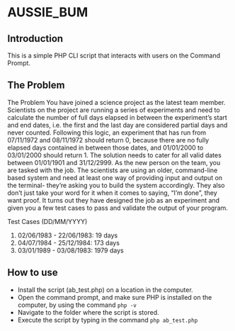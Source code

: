 # AUSSIE_BUM #

## Introduction ##

This is a simple PHP CLI script that interacts with users on the Command Prompt. 


## The Problem ##

The Problem
You have joined a science project as the latest team member. Scientists on the project
are running a series of experiments and need to calculate the number of full days
elapsed in between the experiment’s start and end dates, i.e. the first and the last day
are considered partial days and never counted.
Following this logic, an experiment that has run from 07/11/1972 and 08/11/1972
should return 0, because there are no fully elapsed days contained in between those
dates, and 01/01/2000 to 03/01/2000 should return 1.
The solution needs to cater for all valid dates between 01/01/1901 and 31/12/2999. As
the new person on the team, you are tasked with the job.
The scientists are using an older, command-line based system and need at least one way
of providing input and output on the terminal- they’re asking you to build the system
accordingly. They also don’t just take your word for it when it comes to saying, “I’m
done”, they want proof. It turns out they have designed the job as an experiment and
given you a few test cases to pass and validate the output of your program.

Test Cases (DD/MM/YYYY)
1. 02/06/1983 - 22/06/1983: 19 days
2. 04/07/1984 - 25/12/1984: 173 days
3. 03/01/1989 - 03/08/1983: 1979 days


## How to use ##

* Install the script (ab_test.php) on a location in the computer.
* Open the command prompt, and make sure PHP is installed on the computer, by using the command `php -v`
* Navigate to the folder where the script is stored.
* Execute the script by typing in the command `php ab_test.php`

